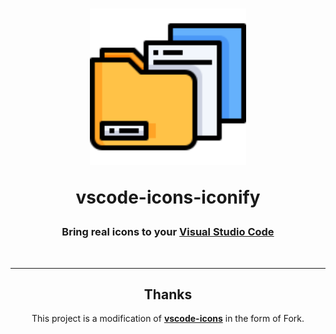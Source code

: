 <div align="center">
<h1>
<img src="./images//logo.png" alt="logo" width="250">

<b>vscode-icons-iconify</b>
</h1>

<h3>Bring real icons to your <a href="https://code.visualstudio.com" target="_blank">Visual Studio Code</a></h3>
<br/>
<!-- 
[![Version](https://img.shields.io/visual-studio-marketplace/v/vscode-icons-team.vscode-icons?style=for-the-badge&colorA=252525&colorB=0079CC)](https://marketplace.visualstudio.com/items?itemName=vscode-icons-team.vscode-icons) -->

---

## Thanks

This project is a modification of [**vscode-icons**](https://github.com/vscode-icons/vscode-icons) in the form of Fork.
